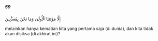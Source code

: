 ##### 59

<span class="ayah">إِلَّا مَوْتَتَنَا ٱلْأُولَىٰ وَمَا نَحْنُ بِمُعَذَّبِينَ</span>

<span class="ayah_translation">melainkan hanya kematian kita yang pertama saja (di dunia), dan kita tidak akan disiksa (di akhirat ini)?</span>
